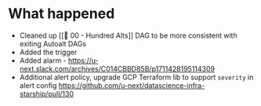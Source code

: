 # What happened
* Cleaned up [[🕎 00 - Hundred Alts]] DAG to be more consistent with exiting Autoalt DAGs
* Added the trigger
* Added alarm - https://u-next.slack.com/archives/C014CBBD85B/p1711428195114309
* Additional alert policy, upgrade GCP Terraform lib to support `severity` in alert config https://github.com/u-next/datascience-infra-starship/pull/130